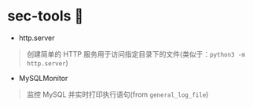 # sec-tools 🔨

-  http.server
> 创建简单的 HTTP 服务用于访问指定目录下的文件(类似于：`python3 -m http.server`)

-  MySQLMonitor
> 监控 MySQL 并实时打印执行语句(from `general_log_file`)

